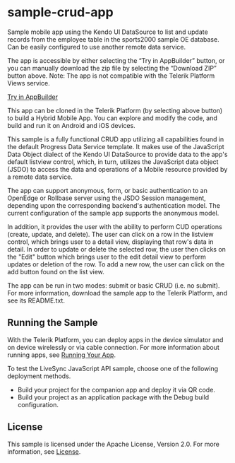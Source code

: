 # sample-crud-app
Sample mobile app using the Kendo UI DataSource to list and update records from the employee table in the sports2000 sample OE database. Can be easily configured to use another remote data service.

The app is accessible by either selecting the “Try in AppBuilder” button, or you can manually download the zip file by 
selecting the “Download ZIP” button above. Note: The app is not compatible with the Telerik Platform Views service.


<a href="https://platform.telerik.com/#appbuilder/clone/https%3A%2F%2Fgithub.com%2FCloudDataObject%2Fappbuilder-mobile-template">Try in AppBuilder</a>


This app can be cloned in the Telerik Platform (by selecting above button) to build a Hybrid Mobile App. You can explore and modify the code, and build and run it on Android and iOS devices.

This sample is a fully functional CRUD app utilizing all capabilities found in the default Progress Data Service template. 
It makes use of the JavaScript Data Object dialect of the Kendo UI DataSource to provide data to the app's default listview control, which, in turn, utilizes the JavaScript data object (JSDO) to access the data and operations of a Mobile resource provided by a remote data service.

The app can support anonymous, form, or basic authentication to an OpenEdge or Rollbase server using the JSDO Session management, depending upon the corresponding backend's authentication model. The current configuration of the sample app supports the anonymous model.

In addition, it provides the user with the ability to perform CUD operations (create, update, and delete). The user can click on a row in the listview control, which brings user to a detail view, displaying that row's data in detail.  In order to update or delete the selected row, the user then clicks on the "Edit" button which brings user to the edit detail view to perform updates or deletion of the row. To add a new row, the user can click on the add button found on the list view.

The app can be run in two modes: submit or basic CRUD (i.e. no submit). For more information, download the sample app to the Telerik Platform, and see its README.txt.

## Running the Sample

With the Telerik Platform, you can deploy apps in the device simulator and on device wirelessly or via cable connection. For more information about running apps, see [Running Your App][Running Your App].

To test the LiveSync JavaScript API sample, choose one of the following deployment methods.

* Build your project for the companion app and deploy it via QR code.
* Build your project as an application package with the Debug build configuration.

## License

This sample is licensed under the Apache License, Version 2.0. For more information, see [License][License].

[License]: https://github.com/CloudDataObject/sample-crud-app/blob/master/LICENSE
[Running Your App]: http://docs.telerik.com/platform/appbuilder/testing-your-app/run-your-app

